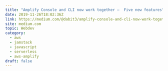 ```yaml
---
title: "Amplify Console and CLI now work together —  Five new features"
date: 2019-11-26T18:02:36Z
link: https://medium.com/@dabit3/amplify-console-and-cli-now-work-together-five-new-features-6a6ee1d45b1c?source=rss------jamstack-5&utm_medium=RSS&utm_source=hune
site: medium.com
topic: Webdev
category:
  - aws
  - jamstack
  - javascript
  - serverless
  - aws-amplify
draft: false
---
```

